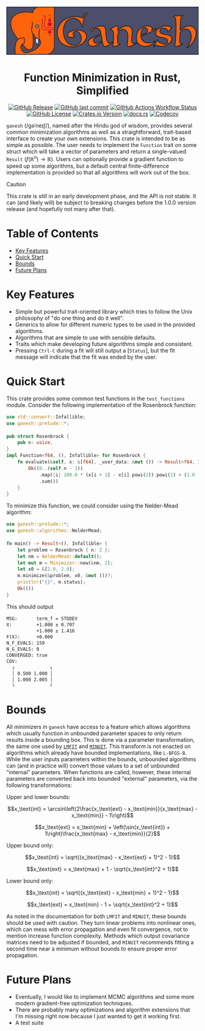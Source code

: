 <p align="center">
  <img
    width="800"
    src="media/wordmark.png"
  />
</p>
<p align="center">
  <h1 align="center">Function Minimization in Rust, Simplified</h1>
</p>
<p align="center">
  <a href="https://github.com/denehoffman/ganesh/releases" alt="Releases">
    <img alt="GitHub Release" src="https://img.shields.io/github/v/release/denehoffman/ganesh?style=for-the-badge&logo=github"></a>
  <a href="https://github.com/denehoffman/ganesh/commits/main/" alt="Latest Commits">
    <img alt="GitHub last commit" src="https://img.shields.io/github/last-commit/denehoffman/ganesh?style=for-the-badge&logo=github"></a>
  <a href="https://github.com/denehoffman/ganesh/actions" alt="Build Status">
    <img alt="GitHub Actions Workflow Status" src="https://img.shields.io/github/actions/workflow/status/denehoffman/ganesh/rust.yml?style=for-the-badge&logo=github"></a>
  <a href="LICENSE-APACHE" alt="License">
    <img alt="GitHub License" src="https://img.shields.io/github/license/denehoffman/ganesh?style=for-the-badge"></a>
  <a href="https://crates.io/crates/ganesh" alt="Ganesh on crates.io">
    <img alt="Crates.io Version" src="https://img.shields.io/crates/v/ganesh?style=for-the-badge&logo=rust&logoColor=red&color=red"></a>
  <a href="https://docs.rs/ganesh" alt="Rustitude documentation on docs.rs">
    <img alt="docs.rs" src="https://img.shields.io/docsrs/ganesh?style=for-the-badge&logo=rust&logoColor=red"></a>
  <a href="https://app.codecov.io/github/denehoffman/ganesh/tree/main/" alt="Codecov coverage report">
    <img alt="Codecov" src="https://img.shields.io/codecov/c/github/denehoffman/ganesh?style=for-the-badge&logo=codecov"></a>
</p>

`ganesh` (/ɡəˈneɪʃ/), named after the Hindu god of wisdom, provides several common minimization algorithms as well as a straightforward, trait-based interface to create your own extensions. This crate is intended to be as simple as possible. The user needs to implement the `Function` trait on some struct which will take a vector of parameters and return a single-valued `Result` ($`f(\mathbb{R}^n) \to \mathbb{R}`$). Users can optionally provide a gradient function to speed up some algorithms, but a default central finite-difference implementation is provided so that all algorithms will work out of the box.

> [!CAUTION]
> This crate is still in an early development phase, and the API is not stable. It can (and likely will) be subject to breaking changes before the 1.0.0 version release (and hopefully not many after that).

# Table of Contents
- [Key Features](#key-features)
- [Quick Start](#quick-start)
- [Bounds](#bounds)
- [Future Plans](#future-plans)

# Key Features
* Simple but powerful trait-oriented library which tries to follow the Unix philosophy of "do one thing and do it well".
* Generics to allow for different numeric types to be used in the provided algorithms.
* Algorithms that are simple to use with sensible defaults.
* Traits which make developing future algorithms simple and consistent.
* Pressing `Ctrl-C` during a fit will still output a [`Status`], but the fit message will
  indicate that the fit was ended by the user.

# Quick Start

This crate provides some common test functions in the `test_functions` module. Consider the following implementation of the Rosenbrock function:

```rust
use std::convert::Infallible;
use ganesh::prelude::*;

pub struct Rosenbrock {
    pub n: usize,
}
impl Function<f64, (), Infallible> for Rosenbrock {
    fn evaluate(&self, x: &[f64], _user_data: &mut ()) -> Result<f64, Infallible> {
        Ok((0..(self.n - 1))
            .map(|i| 100.0 * (x[i + 1] - x[i].powi(2)).powi(2) + (1.0 - x[i]).powi(2))
            .sum())
    }
}
```
To minimize this function, we could consider using the Nelder-Mead algorithm:
```rust
use ganesh::prelude::*;
use ganesh::algorithms::NelderMead;

fn main() -> Result<(), Infallible> {
    let problem = Rosenbrock { n: 2 };
    let nm = NelderMead::default();
    let mut m = Minimizer::new(&nm, 2);
    let x0 = &[2.0, 2.0];
    m.minimize(&problem, x0, &mut ())?;
    println!("{}", m.status);
    Ok(())
}
```

This should output
```shell
MSG:       term_f = STDDEV
X:         +1.000 ± 0.707
           +1.000 ± 1.416
F(X):      +0.000
N_F_EVALS: 159
N_G_EVALS: 0
CONVERGED: true
COV:       
  ┌             ┐
  │ 0.500 1.000 │
  │ 1.000 2.005 │
  └             ┘
```

# Bounds
All minimizers in `ganesh` have access to a feature which allows algorithms which usually function in unbounded parameter spaces to only return results inside a bounding box. This is done via a parameter transformation, the same one used by [`LMFIT`](https://lmfit.github.io/lmfit-py/) and [`MINUIT`](https://root.cern.ch/doc/master/classTMinuit.html). This transform is not enacted on algorithms which already have bounded implementations, like `L-BFGS-B`. While the user inputs parameters within the bounds, unbounded algorithms can (and in practice will) convert those values to a set of unbounded "internal" parameters. When functions are called, however, these internal parameters are converted back into bounded "external" parameters, via the following transformations:

Upper and lower bounds:
```math
x_\text{int} = \arcsin\left(2\frac{x_\text{ext} - x_\text{min}}{x_\text{max} - x_\text{min}} - 1\right)
```
```math
x_\text{ext} = x_\text{min} + \left(\sin(x_\text{int}) + 1\right)\frac{x_\text{max} - x_\text{min}}{2}
```
Upper bound only:
```math
x_\text{int} = \sqrt{(x_\text{max} - x_\text{ext} + 1)^2 - 1}
```
```math
x_\text{ext} = x_\text{max} + 1 - \sqrt{x_\text{int}^2 + 1}
```
Lower bound only:
```math
x_\text{int} = \sqrt{(x_\text{ext} - x_\text{min} + 1)^2 - 1}
```
```math
x_\text{ext} = x_\text{min} - 1 + \sqrt{x_\text{int}^2 + 1}
```
As noted in the documentation for both `LMFIT` and `MINUIT`, these bounds should be used with caution. They turn linear problems into nonlinear ones, which can mess with error propagation and even fit convergence, not to mention increase function complexity. Methods which output covariance matrices need to be adjusted if bounded, and `MINUIT` recommends fitting a second time near a minimum without bounds to ensure proper error propagation.

# Future Plans

* Eventually, I would like to implement MCMC algorithms and some more modern gradient-free optimization techniques.
* There are probably many optimizations and algorithm extensions that I'm missing right now because I just wanted to get it working first.
* A test suite
